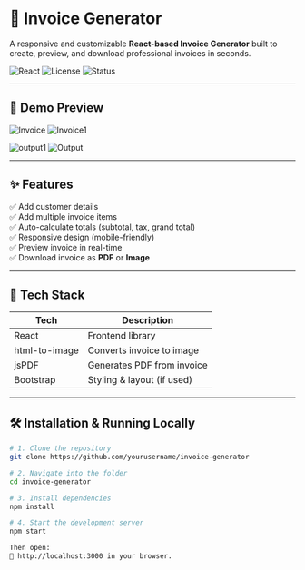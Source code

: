 # 🧾 Invoice Generator

A responsive and customizable **React-based Invoice Generator** built to create, preview, and download professional invoices in seconds.

![React](https://img.shields.io/badge/React-17+-blue.svg)
![License](https://img.shields.io/badge/License-MIT-green.svg)
![Status](https://img.shields.io/badge/Project%20Status-Complete-brightgreen)

---

## 📸 Demo Preview

![Invoice](https://github.com/user-attachments/assets/4c11f5fe-9357-477c-8c39-c7b2810255b1)
![Invoice1](https://github.com/user-attachments/assets/f399ef8f-df5d-41ab-8a2a-90b046d2c966)

![output1](https://github.com/user-attachments/assets/0034f9e4-456f-4b04-96b2-ba868abaf3d2)
![Output](https://github.com/user-attachments/assets/11a7b87c-517c-40d8-b3d2-c06757ceedeb)


---

## ✨ Features

✅ Add customer details  
✅ Add multiple invoice items  
✅ Auto-calculate totals (subtotal, tax, grand total)  
✅ Responsive design (mobile-friendly)  
✅ Preview invoice in real-time  
✅ Download invoice as **PDF** or **Image**

---

## 🚀 Tech Stack

| Tech        | Description                  |
|-------------|------------------------------|
| React       | Frontend library             |
| html-to-image | Converts invoice to image   |
| jsPDF       | Generates PDF from invoice   |
| Bootstrap   | Styling & layout (if used)   |

---

## 🛠️ Installation & Running Locally

```bash
# 1. Clone the repository
git clone https://github.com/yourusername/invoice-generator

# 2. Navigate into the folder
cd invoice-generator

# 3. Install dependencies
npm install

# 4. Start the development server
npm start

Then open:
📍 http://localhost:3000 in your browser.

